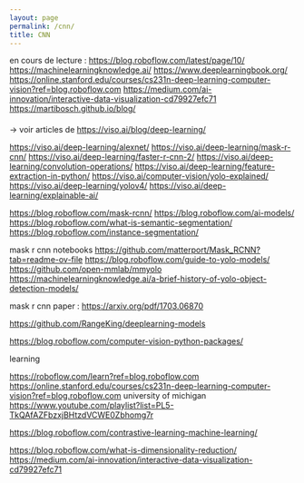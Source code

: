 ```yaml
---
layout: page
permalink: /cnn/
title: CNN
---
```


en cours de lecture : 
https://blog.roboflow.com/latest/page/10/
https://machinelearningknowledge.ai/
https://www.deeplearningbook.org/
https://online.stanford.edu/courses/cs231n-deep-learning-computer-vision?ref=blog.roboflow.com
https://medium.com/ai-innovation/interactive-data-visualization-cd79927efc71
https://martibosch.github.io/blog/


#### 
 -> voir articles de https://viso.ai/blog/deep-learning/

https://viso.ai/deep-learning/alexnet/
https://viso.ai/deep-learning/mask-r-cnn/
https://viso.ai/deep-learning/faster-r-cnn-2/
https://viso.ai/deep-learning/convolution-operations/
https://viso.ai/deep-learning/feature-extraction-in-python/
https://viso.ai/computer-vision/yolo-explained/
https://viso.ai/deep-learning/yolov4/
https://viso.ai/deep-learning/explainable-ai/

https://blog.roboflow.com/mask-rcnn/
https://blog.roboflow.com/ai-models/
https://blog.roboflow.com/what-is-semantic-segmentation/
https://blog.roboflow.com/instance-segmentation/

mask r cnn notebooks
https://github.com/matterport/Mask_RCNN?tab=readme-ov-file
https://blog.roboflow.com/guide-to-yolo-models/
https://github.com/open-mmlab/mmyolo
https://machinelearningknowledge.ai/a-brief-history-of-yolo-object-detection-models/

mask r cnn paper : https://arxiv.org/pdf/1703.06870

https://github.com/RangeKing/deeplearning-models

https://blog.roboflow.com/computer-vision-python-packages/

learning

https://roboflow.com/learn?ref=blog.roboflow.com
https://online.stanford.edu/courses/cs231n-deep-learning-computer-vision?ref=blog.roboflow.com
university of michigan https://www.youtube.com/playlist?list=PL5-TkQAfAZFbzxjBHtzdVCWE0Zbhomg7r


https://blog.roboflow.com/contrastive-learning-machine-learning/

https://blog.roboflow.com/what-is-dimensionality-reduction/
https://medium.com/ai-innovation/interactive-data-visualization-cd79927efc71
